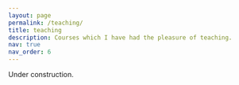 ```yaml
---
layout: page
permalink: /teaching/
title: teaching
description: Courses which I have had the pleasure of teaching.
nav: true
nav_order: 6
---
```


Under construction.
